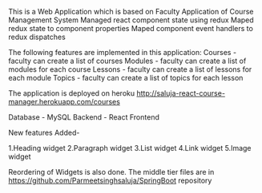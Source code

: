 This is a Web Application which is based on Faculty Application of Course Management System
Managed react component state using redux
Maped redux state to component properties
Maped component event handlers to redux dispatches

The following features are implemented in this application:
Courses - faculty can create a list of courses
Modules - faculty can create a list of modules for each course
Lessons - faculty can create a list of lessons for each module
Topics - faculty can create a list of topics for each lesson 

The application is deployed on heroku
http://saluja-react-course-manager.herokuapp.com/courses

Database - MySQL Backend - React Frontend 

New features Added-

1.Heading widget
2.Paragraph widget
3.List widget
4.Link widget
5.Image widget

Reordering of Widgets is also done.
The middle tier files are in https://github.com/Parmeetsinghsaluja/SpringBoot repository

